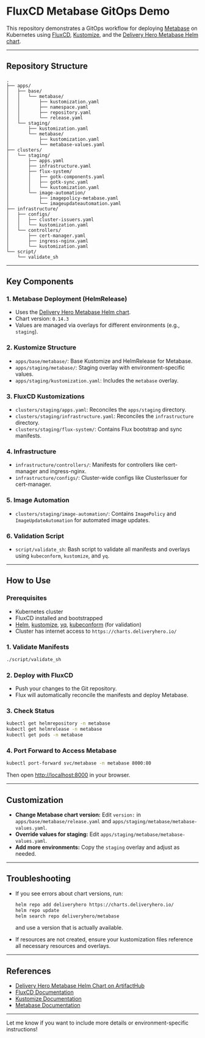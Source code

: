 # FluxCD Metabase GitOps Demo

This repository demonstrates a GitOps workflow for deploying [Metabase](https://www.metabase.com/) on Kubernetes using [FluxCD](https://fluxcd.io/), [Kustomize](https://kustomize.io/), and the [Delivery Hero Metabase Helm chart](https://artifacthub.io/packages/helm/deliveryhero/metabase).

---

## Repository Structure

```
.
├── apps/
│   ├── base/
│   │   └── metabase/
│   │       ├── kustomization.yaml
│   │       ├── namespace.yaml
│   │       ├── repository.yaml
│   │       └── release.yaml
│   └── staging/
│       ├── kustomization.yaml
│       └── metabase/
│           ├── kustomization.yaml
│           └── metabase-values.yaml
├── clusters/
│   └── staging/
│       ├── apps.yaml
│       ├── infrastructure.yaml
│       ├── flux-system/
│       │   ├── gotk-components.yaml
│       │   ├── gotk-sync.yaml
│       │   └── kustomization.yaml
│       └── image-automation/
│           ├── imagepolicy-metabase.yaml
│           └── imageupdateautomation.yaml
├── infrastructure/
│   ├── configs/
│   │   ├── cluster-issuers.yaml
│   │   └── kustomization.yaml
│   └── controllers/
│       ├── cert-manager.yaml
│       ├── ingress-nginx.yaml
│       └── kustomization.yaml
└── script/
    └── validate_sh
```

---

## Key Components

### 1. **Metabase Deployment (HelmRelease)**
- Uses the [Delivery Hero Metabase Helm chart](https://artifacthub.io/packages/helm/deliveryhero/metabase).
- Chart version: `0.14.3`
- Values are managed via overlays for different environments (e.g., `staging`).

### 2. **Kustomize Structure**
- `apps/base/metabase/`: Base Kustomize and HelmRelease for Metabase.
- `apps/staging/metabase/`: Staging overlay with environment-specific values.
- `apps/staging/kustomization.yaml`: Includes the `metabase` overlay.

### 3. **FluxCD Kustomizations**
- `clusters/staging/apps.yaml`: Reconciles the `apps/staging` directory.
- `clusters/staging/infrastructure.yaml`: Reconciles the `infrastructure` directory.
- `clusters/staging/flux-system/`: Contains Flux bootstrap and sync manifests.

### 4. **Infrastructure**
- `infrastructure/controllers/`: Manifests for controllers like cert-manager and ingress-nginx.
- `infrastructure/configs/`: Cluster-wide configs like ClusterIssuer for cert-manager.

### 5. **Image Automation**
- `clusters/staging/image-automation/`: Contains `ImagePolicy` and `ImageUpdateAutomation` for automated image updates.

### 6. **Validation Script**
- `script/validate_sh`: Bash script to validate all manifests and overlays using `kubeconform`, `kustomize`, and `yq`.

---

## How to Use

### Prerequisites

- Kubernetes cluster
- FluxCD installed and bootstrapped
- [Helm](https://helm.sh/), [kustomize](https://kustomize.io/), [yq](https://github.com/mikefarah/yq), [kubeconform](https://github.com/yannh/kubeconform) (for validation)
- Cluster has internet access to `https://charts.deliveryhero.io/`

### 1. **Validate Manifests**

```sh
./script/validate_sh
```

### 2. **Deploy with FluxCD**

- Push your changes to the Git repository.
- Flux will automatically reconcile the manifests and deploy Metabase.

### 3. **Check Status**

```sh
kubectl get helmrepository -n metabase
kubectl get helmrelease -n metabase
kubectl get pods -n metabase
```

### 4. **Port Forward to Access Metabase**

```sh
kubectl port-forward svc/metabase -n metabase 8000:80
```
Then open [http://localhost:8000](http://localhost:8000) in your browser.

---

## Customization

- **Change Metabase chart version:** Edit `version:` in `apps/base/metabase/release.yaml` and `apps/staging/metabase/metabase-values.yaml`.
- **Override values for staging:** Edit `apps/staging/metabase/metabase-values.yaml`.
- **Add more environments:** Copy the `staging` overlay and adjust as needed.

---

## Troubleshooting

- If you see errors about chart versions, run:
  ```sh
  helm repo add deliveryhero https://charts.deliveryhero.io/
  helm repo update
  helm search repo deliveryhero/metabase
  ```
  and use a version that is actually available.

- If resources are not created, ensure your kustomization files reference all necessary resources and overlays.

---

## References

- [Delivery Hero Metabase Helm Chart on ArtifactHub](https://artifacthub.io/packages/helm/deliveryhero/metabase)
- [FluxCD Documentation](https://fluxcd.io/docs/)
- [Kustomize Documentation](https://kubectl.docs.kubernetes.io/references/kustomize/)
- [Metabase Documentation](https://www.metabase.com/docs/)

---

Let me know if you want to include more details or environment-specific instructions! 